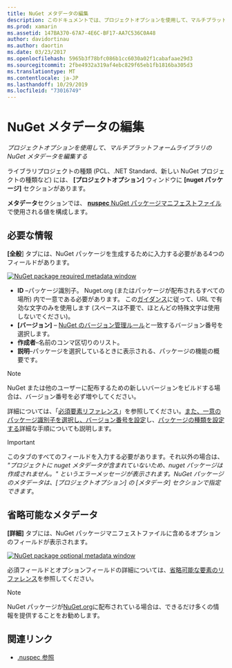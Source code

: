```yaml
---
title: NuGet メタデータの編集
description: このドキュメントでは、プロジェクトオプションを使用して、マルチプラットフォームライブラリの NuGet メタデータを編集する方法について説明します。 必須のメタデータと省略可能なメタデータの両方について説明します。
ms.prod: xamarin
ms.assetid: 147BA370-67A7-4E6C-BF17-AA7C536C0A48
author: davidortinau
ms.author: daortin
ms.date: 03/23/2017
ms.openlocfilehash: 5965b3f78bfc086b1cc6030a02f1cabafaae29d3
ms.sourcegitcommit: 2fbe4932a319af4ebc829f65eb1fb1816ba305d3
ms.translationtype: MT
ms.contentlocale: ja-JP
ms.lasthandoff: 10/29/2019
ms.locfileid: "73016749"
---
```

# <a name="editing-nuget-metadata"></a>NuGet メタデータの編集

_プロジェクトオプションを使用して、マルチプラットフォームライブラリの NuGet メタデータを編集する_

ライブラリプロジェクトの種類 (PCL、.NET Standard、新しい NuGet プロジェクトの種類など) には、 **[プロジェクトオプション]** ウィンドウに **[nuget パッケージ]** セクションがあります。

**メタデータ**セクションでは、 [ **nuspec** NuGet パッケージマニフェストファイル](https://docs.microsoft.com/nuget/create-packages/creating-a-package#the-role-and-structure-of-the-nuspec-file)で使用される値を構成します。

## <a name="required-information"></a>必要な情報

**[全般**] タブには、NuGet パッケージを生成するために入力する必要がある4つのフィールドがあります。

[![](metadata-images/metadata-general-sml.png "NuGet package required metadata window")](metadata-images/metadata-general.png#lightbox)

- **ID** –パッケージ識別子。 Nuget.org (またはパッケージが配布されるすべての場所) 内で一意である必要があります。 この[ガイダンス](https://docs.microsoft.com/nuget/create-packages/creating-a-package#choosing-a-unique-package-identifier-and-setting-the-version-number)に従って、URL で有効な文字のみを使用します (スペースは不要で、ほとんどの特殊文字は使用しないでください)。
- **[バージョン]** – [NuGet のバージョン管理ルール](https://docs.microsoft.com/nuget/create-packages/dependency-versions)と一致するバージョン番号を選択します。
- **作成者**–名前のコンマ区切りのリスト。
- **説明**–パッケージを選択しているときに表示される、パッケージの機能の概要です。

> [!NOTE]
> NuGet または他のユーザーに配布するための新しいバージョンをビルドする場合は、バージョン番号を必ず増やしてください。

詳細については、「[必須要素リファレンス](https://docs.microsoft.com/nuget/schema/nuspec#required-metadata-elements)」を参照してください。[また、一意のパッケージ識別子を選択し、バージョン番号を設定](https://docs.microsoft.com/nuget/create-packages/creating-a-package#choosing-a-unique-package-identifier-and-setting-the-version-number)し、[パッケージの種類を設定する](https://docs.microsoft.com/nuget/create-packages/creating-a-package#setting-a-package-type)詳細な手順についても説明します。

> [!IMPORTANT]
> このタブのすべてのフィールドを入力する必要があります。それ以外の場合は、 _"プロジェクトに nuget メタデータが含まれていないため、nuget パッケージは作成されません。" というエラーメッセージが表示されます。NuGet パッケージのメタデータは、[プロジェクトオプション] の [メタデータ] セクションで指定できます_。

## <a name="optional-metadata"></a>省略可能なメタデータ

**[詳細]** タブには、NuGet パッケージマニフェストファイルに含めるオプションのフィールドが表示されます。

[![](metadata-images/metadata-detail-sml.png "NuGet package optional metadata window")](metadata-images/metadata-detail.png#lightbox)

必須フィールドとオプションフィールドの詳細については、[省略可能な要素のリファレンス](https://docs.microsoft.com/nuget/schema/nuspec#optional-metadata-elements)を参照してください。

> [!NOTE]
> NuGet パッケージが[NuGet.org](https://www.nuget.org)に配布されている場合は、できるだけ多くの情報を提供することをお勧めします。

## <a name="related-links"></a>関連リンク

- [.nuspec 参照](https://docs.microsoft.com/nuget/schema/nuspec#general-form-and-schema)
